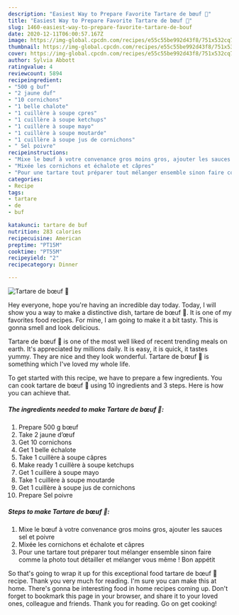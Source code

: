 ```yaml
---
description: "Easiest Way to Prepare Favorite Tartare de bœuf 🥩"
title: "Easiest Way to Prepare Favorite Tartare de bœuf 🥩"
slug: 1460-easiest-way-to-prepare-favorite-tartare-de-bouf
date: 2020-12-11T06:00:57.167Z
image: https://img-global.cpcdn.com/recipes/e55c55be992d43f8/751x532cq70/tartare-de-boeuf-🥩-photo-principale-de-la-recette.jpg
thumbnail: https://img-global.cpcdn.com/recipes/e55c55be992d43f8/751x532cq70/tartare-de-boeuf-🥩-photo-principale-de-la-recette.jpg
cover: https://img-global.cpcdn.com/recipes/e55c55be992d43f8/751x532cq70/tartare-de-boeuf-🥩-photo-principale-de-la-recette.jpg
author: Sylvia Abbott
ratingvalue: 4
reviewcount: 5894
recipeingredient:
- "500 g buf"
- "2 jaune duf"
- "10 cornichons"
- "1 belle chalote"
- "1 cuillère à soupe cpres"
- "1 cuillère à soupe ketchups"
- "1 cuillère à soupe mayo"
- "1 cuillère à soupe moutarde"
- "1 cuillère à soupe jus de cornichons"
- " Sel poivre"
recipeinstructions:
- "Mixe le bœuf à votre convenance gros moins gros, ajouter les sauces sel et poivre"
- "Mixée les cornichons et échalote et câpres"
- "Pour une tartare tout préparer tout mélanger ensemble sinon faire comme la photo tout détailler et mélanger vous même ! Bon appétit"
categories:
- Recipe
tags:
- tartare
- de
- buf

katakunci: tartare de buf 
nutrition: 283 calories
recipecuisine: American
preptime: "PT15M"
cooktime: "PT55M"
recipeyield: "2"
recipecategory: Dinner

---
```



![Tartare de bœuf 🥩](https://img-global.cpcdn.com/recipes/e55c55be992d43f8/751x532cq70/tartare-de-boeuf-🥩-photo-principale-de-la-recette.jpg)

Hey everyone, hope you're having an incredible day today. Today, I will show you a way to make a distinctive dish, tartare de bœuf 🥩. It is one of my favorites food recipes. For mine, I am going to make it a bit tasty. This is gonna smell and look delicious.

Tartare de bœuf 🥩 is one of the most well liked of recent trending meals on earth. It's appreciated by millions daily. It is easy, it is quick, it tastes yummy. They are nice and they look wonderful. Tartare de bœuf 🥩 is something which I've loved my whole life.




To get started with this recipe, we have to prepare a few ingredients. You can cook tartare de bœuf 🥩 using 10 ingredients and 3 steps. Here is how you can achieve that.

<!--inarticleads1-->

##### The ingredients needed to make Tartare de bœuf 🥩:

1. Prepare 500 g bœuf
1. Take 2 jaune d’œuf
1. Get 10 cornichons
1. Get 1 belle échalote
1. Take 1 cuillère à soupe câpres
1. Make ready 1 cuillère à soupe ketchups
1. Get 1 cuillère à soupe mayo
1. Take 1 cuillère à soupe moutarde
1. Get 1 cuillère à soupe jus de cornichons
1. Prepare  Sel poivre




<!--inarticleads2-->

##### Steps to make Tartare de bœuf 🥩:

1. Mixe le bœuf à votre convenance gros moins gros, ajouter les sauces sel et poivre
1. Mixée les cornichons et échalote et câpres
1. Pour une tartare tout préparer tout mélanger ensemble sinon faire comme la photo tout détailler et mélanger vous même ! Bon appétit




So that's going to wrap it up for this exceptional food tartare de bœuf 🥩 recipe. Thank you very much for reading. I'm sure you can make this at home. There's gonna be interesting food in home recipes coming up. Don't forget to bookmark this page in your browser, and share it to your loved ones, colleague and friends. Thank you for reading. Go on get cooking!

